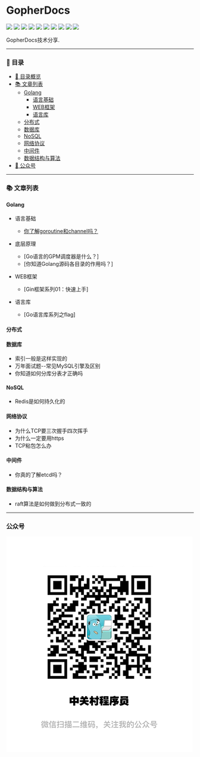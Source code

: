 # GopherDocs

[![](https://img.shields.io/badge/公众号-中关村程序员-brightgreen)](#公众号)
[![](https://img.shields.io/badge/cnblogs-博客园-9cf)](https://www.cnblogs.com/luolianxi/)
[![](https://img.shields.io/badge/zhihu-博客-yellow)](https://blog.zhequtao.com/)
[![](https://img.shields.io/badge/juejin-掘金-blue)](https://juejin.im/user/59c7c15b6fb9a00a554faf08/posts)
[![](https://img.shields.io/badge/csdn-CSDN-red)](https://blog.csdn.net/luolianxi)
[![](https://img.shields.io/badge/segmentfault-思否-green)](https://segmentfault.com/u/ajun_59c7c30d5a477)
[![](https://img.shields.io/badge/toutiao-今日头条-critical)](https://www.toutiao.com/c/user/108011402636/#mid=1653887134795780)
[![](https://img.shields.io/badge/oschina-开源中国-blue)](https://my.oschina.net/u/3421040)
[![](https://img.shields.io/badge/jianshu-简书-orange)](https://www.jianshu.com/u/f5a7b66b1a03)
[![](https://img.shields.io/badge/zhihu-知乎-yellow)](https://www.zhihu.com/people/a-jun-45-67/posts)


GopherDocs技术分享.

---

### 🌈 目录

- [🌈 目录概览](#-------)
- [📚 文章列表](#-------)
  * [Golang](#golang)
    * [语言基础](#语言基础)
    * [WEB框架](#WEB框架)
    * [语言库](#语言库)
  * [分布式](#分布式)
  * [数据库](#数据库)
  * [NoSQL](#nosql)
  * [网络协议](#网络协议)
  * [中间件](#中间件)
  * [数据结构与算法](#数据结构与算法)
- [👀 公众号](#公众号)

---

### 📚 文章列表

#### Golang

- 语言基础
  - [你了解goroutine和channel吗？](https://mp.weixin.qq.com/)

- 底层原理
  - [Go语言的GPM调度器是什么？]
  - [你知道Golang源码各目录的作用吗？]

- WEB框架
	- [Gin框架系列01：快速上手]

- 语言库
	- [Go语言库系列之flag]

#### 分布式



#### 数据库

- 索引一般是这样实现的
- 万年面试题--常见MySQL引擎及区别
- 你知道如何分库分表才正确吗

#### NoSQL
- Redis是如何持久化的

#### 网络协议
- 为什么TCP要三次握手四次挥手
- 为什么一定要用https
- TCP粘包怎么办

#### 中间件

- 你真的了解etcd吗？

#### 数据结构与算法

- raft算法是如何做到分布式一致的


---

### 公众号

![](./qrcode.png)